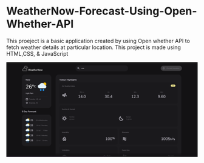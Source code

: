# WeatherNow-Forecast-Using-Open-Whether-API
This proeject is a basic application created by using Open whether API to fetch weather details at particular location. This project is made using HTML,CSS, &amp; JavaScript

![alt text](./img/Screenshot%202023-07-18%20125708.png)

